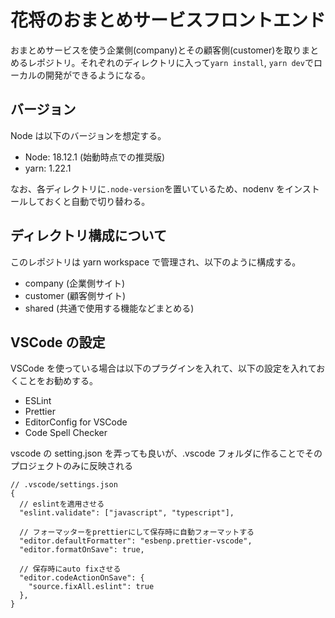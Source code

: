 # 花将のおまとめサービスフロントエンド

おまとめサービスを使う企業側(company)とその顧客側(customer)を取りまとめるレポジトリ。それぞれのディレクトリに入って`yarn install`, `yarn dev`でローカルの開発ができるようになる。

## バージョン

Node は以下のバージョンを想定する。

- Node: 18.12.1 (始動時点での推奨版)
- yarn: 1.22.1

なお、各ディレクトリに`.node-version`を置いているため、nodenv をインストールしておくと自動で切り替わる。

## ディレクトリ構成について

このレポジトリは yarn workspace で管理され、以下のように構成する。

- company (企業側サイト)
- customer (顧客側サイト)
- shared (共通で使用する機能などまとめる)

## VSCode の設定

VSCode を使っている場合は以下のプラグインを入れて、以下の設定を入れておくことをお勧めする。

- ESLint
- Prettier
- EditorConfig for VSCode
- Code Spell Checker

vscode の setting.json を弄っても良いが、.vscode フォルダに作ることでそのプロジェクトのみに反映される

```
// .vscode/settings.json
{
  // eslintを適用させる
  "eslint.validate": ["javascript", "typescript"],

  // フォーマッターをprettierにして保存時に自動フォーマットする
  "editor.defaultFormatter": "esbenp.prettier-vscode",
  "editor.formatOnSave": true,

  // 保存時にauto fixさせる
  "editor.codeActionOnSave": {
    "source.fixAll.eslint": true
  },
}
```

